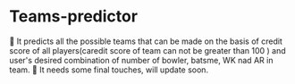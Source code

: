 # Teams-predictor
🔷 It predicts all the possible teams that can be made on the basis of credit score of all players(caredit score of team can not be greater than 100 ) and user's desired combination of number of bowler, batsme, WK nad AR in team.
🔶 It needs some final touches, will update soon.
